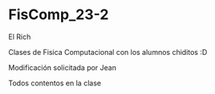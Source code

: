 # FisComp_23-2
El Rich 

Clases de Fisica Computacional con los alumnos chiditos :D

Modificación solicitada por Jean

Todos contentos en la clase
